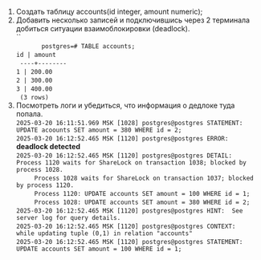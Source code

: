 1. Создать таблицу accounts(id integer, amount numeric); </br>
2. Добавить несколько записей и подключившись через 2 терминала добиться ситуации взаимоблокировки (deadlock). </br>
        ``</br>`        postgres=# TABLE accounts; `</br>`
         id | amount `</br>`
         ----+--------`</br>`
          1 | 200.00 `</br>`
          2 | 300.00 `</br>`
          3 | 400.00 `</br>`
            (3 rows)` 
4. Посмотреть логи и убедиться, что информация о дедлоке туда попала. </br>
  `
  2025-03-20 16:11:51.969 MSK [1028] postgres@postgres STATEMENT:  UPDATE acoounts SET amount = 380 WHERE id = 2; `</br>`
  2025-03-20 16:12:52.465 MSK [1120] postgres@postgres ERROR:  `**deadlock detected**` `</br>`
  2025-03-20 16:12:52.465 MSK [1120] postgres@postgres DETAIL:  Process 1120 waits for ShareLock on transaction 1038; blocked by process 1028. `</br>`      Process 1028 waits for ShareLock on transaction 1037; blocked by process 1120. `</br>`      Process 1120: UPDATE accounts SET amount = 100 WHERE id = 1; `</br>`      Process 1028: UPDATE accounts SET amount = 380 WHERE id = 2; `</br>`
  2025-03-20 16:12:52.465 MSK [1120] postgres@postgres HINT:  See server log for query details. `</br>`
  2025-03-20 16:12:52.465 MSK [1120] postgres@postgres CONTEXT:  while updating tuple (0,1) in relation "accounts" `</br>`
  2025-03-20 16:12:52.465 MSK [1120] postgres@postgres STATEMENT:  UPDATE accounts SET amount = 100 WHERE id = 1; `</br>`
  `
